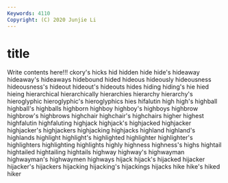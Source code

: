 ```yaml
---
Keywords: 4110
Copyright: (C) 2020 Junjie Li
---
```


# title

Write contents here!!!
ckory's 
hicks 
hid 
hidden 
hide 
hide's 
hideaway
hideaway's 
hideaways 
hidebound 
hided 
hideous 
hideously 
hideousness 
hideousness's 
hideout 
hideout's
hideouts 
hides 
hiding 
hiding's 
hie 
hied 
hieing 
hierarchical 
hierarchically 
hierarchies
hierarchy 
hierarchy's 
hieroglyphic 
hieroglyphic's 
hieroglyphics 
hies 
hifalutin 
high 
high's 
highball
highball's 
highballs 
highborn 
highboy 
highboy's 
highboys 
highbrow 
highbrow's 
highbrows 
highchair
highchair's 
highchairs 
higher 
highest 
highfalutin 
highfaluting 
highjack 
highjack's 
highjacked 
highjacker
highjacker's 
highjackers 
highjacking 
highjacks 
highland 
highland's 
highlands 
highlight 
highlight's 
highlighted
highlighter 
highlighter's 
highlighters 
highlighting 
highlights 
highly 
highness 
highness's 
highs 
hightail
hightailed 
hightailing 
hightails 
highway 
highway's 
highwayman 
highwayman's 
highwaymen 
highways 
hijack
hijack's 
hijacked 
hijacker 
hijacker's 
hijackers 
hijacking 
hijacking's 
hijackings 
hijacks 
hike
hike's 
hiked 
hiker 

